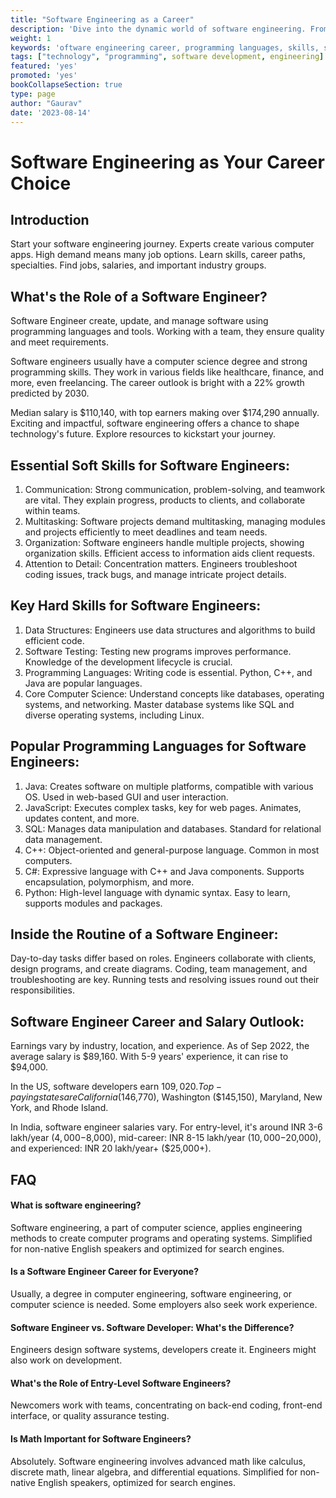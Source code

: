 ```yaml
---
title: "Software Engineering as a Career"
description: 'Dive into the dynamic world of software engineering. From coding to innovation, explore education, specialties, and growth opportunities.'
weight: 1
keywords: 'oftware engineering career, programming languages, skills, salaries, growth, software engineer vs developer, entry-level roles, math for software engineers'
tags: ["technology", "programming", software development, engineering]
featured: 'yes'
promoted: 'yes'
bookCollapseSection: true
type: page
author: "Gaurav"
date: '2023-08-14'
---
```



# Software Engineering as Your Career Choice

## Introduction

Start your software engineering journey. Experts create various computer apps. High demand means many job options. Learn skills, career paths, specialties. Find jobs, salaries, and important industry groups.

## What's the Role of a Software Engineer?

Software Engineer create, update, and manage software using programming languages and tools. Working with a team, they ensure quality and meet requirements.

Software engineers usually have a computer science degree and strong programming skills. They work in various fields like healthcare, finance, and more, even freelancing. The career outlook is bright with a 22% growth predicted by 2030.

Median salary is $110,140, with top earners making over $174,290 annually. Exciting and impactful, software engineering offers a chance to shape technology's future. Explore resources to kickstart your journey.

## Essential Soft Skills for Software Engineers:
1. Communication: Strong communication, problem-solving, and teamwork are vital. They explain progress, products to clients, and collaborate within teams.
2. Multitasking: Software projects demand multitasking, managing modules and projects efficiently to meet deadlines and team needs.
3. Organization: Software engineers handle multiple projects, showing organization skills. Efficient access to information aids client requests.
4. Attention to Detail: Concentration matters. Engineers troubleshoot coding issues, track bugs, and manage intricate project details.


## Key Hard Skills for Software Engineers:
1. Data Structures: Engineers use data structures and algorithms to build efficient code.
2. Software Testing: Testing new programs improves performance. Knowledge of the development lifecycle is crucial.
3. Programming Languages: Writing code is essential. Python, C++, and Java are popular languages.
4. Core Computer Science: Understand concepts like databases, operating systems, and networking. Master database systems like SQL and diverse operating systems, including Linux.

## Popular Programming Languages for Software Engineers:

1. Java: Creates software on multiple platforms, compatible with various OS. Used in web-based GUI and user interaction.
2. JavaScript: Executes complex tasks, key for web pages. Animates, updates content, and more.
3. SQL: Manages data manipulation and databases. Standard for relational data management.
4. C++: Object-oriented and general-purpose language. Common in most computers.
5. C#: Expressive language with C++ and Java components. Supports encapsulation, polymorphism, and more.
6. Python: High-level language with dynamic syntax. Easy to learn, supports modules and packages.


## Inside the Routine of a Software Engineer:
Day-to-day tasks differ based on roles. Engineers collaborate with clients, design programs, and create diagrams. Coding, team management, and troubleshooting are key. Running tests and resolving issues round out their responsibilities.

## Software Engineer Career and Salary Outlook:
Earnings vary by industry, location, and experience. As of Sep 2022, the average salary is $89,160. With 5-9 years' experience, it can rise to $94,000.

In the US, software developers earn $109,020. Top-paying states are California ($146,770), Washington ($145,150), Maryland, New York, and Rhode Island.

In India, software engineer salaries vary. For entry-level, it's around INR 3-6 lakh/year ($4,000-$8,000), mid-career: INR 8-15 lakh/year ($10,000-$20,000), and experienced: INR 20 lakh/year+ ($25,000+).


## FAQ

#### What is software engineering?
Software engineering, a part of computer science, applies engineering methods to create computer programs and operating systems. Simplified for non-native English speakers and optimized for search engines.

#### Is a Software Engineer Career for Everyone?
Usually, a degree in computer engineering, software engineering, or computer science is needed. Some employers also seek work experience.

#### Software Engineer vs. Software Developer: What's the Difference?
Engineers design software systems, developers create it. Engineers might also work on development.


#### What's the Role of Entry-Level Software Engineers?
Newcomers work with teams, concentrating on back-end coding, front-end interface, or quality assurance testing. 

#### Is Math Important for Software Engineers?
Absolutely. Software engineering involves advanced math like calculus, discrete math, linear algebra, and differential equations. Simplified for non-native English speakers, optimized for search engines.